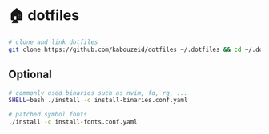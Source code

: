 # 🏠 dotfiles
```bash
# clone and link dotfiles
git clone https://github.com/kabouzeid/dotfiles ~/.dotfiles && cd ~/.dotfiles && ./install
```

## Optional
```bash
# commonly used binaries such as nvim, fd, rg, ...
SHELL=bash ./install -c install-binaries.conf.yaml
```

```bash
# patched symbol fonts
./install -c install-fonts.conf.yaml
```
